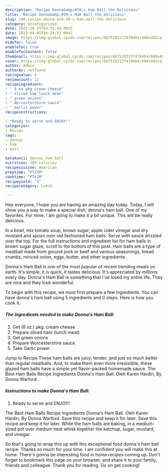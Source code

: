 ```yaml
---
description: "Recipe Donna&amp;#39;s Ham Ball the Delicious"
title: "Recipe Donna&amp;#39;s Ham Ball the Delicious"
slug: 198-recipe-donna-and-39-s-ham-ball-the-delicious
category: Uncategorized
date: 2022-10-25T03:51:19.083Z
date: 2023-04-05T16:24:53.094Z
image: https://img-global.cpcdn.com/recipes/6675203137470464/680x482cq70/donnas-ham-ball-recipe-main-photo.jpg
hideToc: false
enableToc: true
enableTocContent: false
thumbnail: https://img-global.cpcdn.com/recipes/6675203137470464/680x482cq70/donnas-ham-ball-recipe-main-photo.jpg
cover: https://img-global.cpcdn.com/recipes/6675203137470464/680x482cq70/donnas-ham-ball-recipe-main-photo.jpg
author: Admin
authorAv: notfound
ratingvalue: 5
reviewcount: 12
recipeingredient:
- " 8 oz pkg cream cheese"
- " sliced ham lunch meat"
- " green onions"
- " Worcestershire sauce"
- " Garlic power"
recipeinstructions:

- "Ready to serve and ENJOY!"
categories:
- Recipe
tags:
- donnas
- ham
- ball

katakunci: donnas ham ball 
nutrition: 209 calories
recipecuisine: American
preptime: "PT25M"
cooktime: "PT41M"
recipeyield: "3"
recipecategory: Lunch

---
```



Hey everyone, I hope you are having an amazing day today. Today, I will show you a way to make a special dish, donna&#39;s ham ball. One of my favorites. For mine, I am going to make it a bit unique. This will be really delicious.

In a bowl, mix tomato soup, brown sugar, apple cider vinegar and dry mustard and spoon over old fashioned ham balls. Serve with sauce drizzled over the top. For the full instructions and ingredient list for ham balls in brown sugar glaze, scroll to the bottom of this post. Ham balls are a type of meatball made from ground pork or beef and various seasonings, bread crumbs, minced onion, eggs, butter, and other ingredients.

Donna&#39;s Ham Ball is one of the most popular of recent trending meals on earth. It's simple, it is quick, it tastes delicious. It's appreciated by millions every day. Donna&#39;s Ham Ball is something that I've loved my entire life. They are nice and they look wonderful.


To begin with this recipe, we must first prepare a few ingredients. You can have donna&#39;s ham ball using 5 ingredients and 0 steps. Here is how you cook it.

<!--inarticleads1-->

##### The ingredients needed to make Donna&#39;s Ham Ball:

1. Get  (8 oz.) pkg. cream cheese
1. Prepare  sliced ham (lunch meat)
1. Get  green onions
1. Prepare  Worcestershire sauce
1. Take  Garlic power


Jump to Recipe These ham balls are juicy, tender, and just so much better than regular meatballs. And, to make them even more irresistible, these glazed ham balls have a simple yet flavor-packed homemade sauce. The Best Ham Balls Recipe Ingredients Donna&#39;s Ham Ball. Oleh Karen Hardin, By Donna Warford. 

<!--inarticleads2-->

##### Instructions to make Donna&#39;s Ham Ball:


1. Ready to serve and ENJOY!

The Best Ham Balls Recipe Ingredients Donna&#39;s Ham Ball. Oleh Karen Hardin, By Donna Warford. Save this recipe and keep it for later. Save this recipe and keep it for later. While the ham balls are baking, in a medium-sized pot over medium heat whisk together the ketchup, sugar, mustard, and vinegar. 

So that's going to wrap this up with this exceptional food donna&#39;s ham ball recipe. Thanks so much for your time. I am confident you will make this at home. There's gonna be interesting food in home recipes coming up. Don't forget to bookmark this page on your browser, and share it to your family, friends and colleague. Thank you for reading. Go on get cooking!
